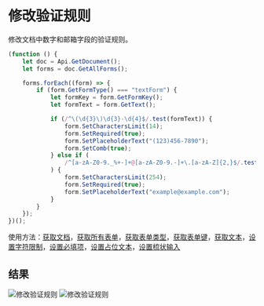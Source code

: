 # 修改验证规则

修改文档中数字和邮箱字段的验证规则。

```ts
(function () {
    let doc = Api.GetDocument();
    let forms = doc.GetAllForms();

    forms.forEach((form) => {
        if (form.GetFormType() === "textForm") {
            let formKey = form.GetFormKey();
            let formText = form.GetText();

            if (/^\(\d{3}\)\d{3}-\d{4}$/.test(formText)) {
                form.SetCharactersLimit(14);
                form.SetRequired(true);
                form.SetPlaceholderText("(123)456-7890");
                form.SetComb(true);
            } else if (
                /^[a-zA-Z0-9._%+-]+@[a-zA-Z0-9.-]+\.[a-zA-Z]{2,}$/.test(formText)
            ) {
                form.SetCharactersLimit(254);
                form.SetRequired(true);
                form.SetPlaceholderText("example@example.com");
            }
        }
    });
})();
```

使用方法：[获取文档](/docs/office-api/usage-api/text-document-api/Api/Methods/GetDocument.md)，[获取所有表单](/docs/office-api/usage-api/form-api/ApiDocument/Methods/GetAllForms.md)，[获取表单类型](/docs/office-api/usage-api/form-api/ApiFormBase/Methods/GetFormType.md)，[获取表单键](/docs/office-api/usage-api/form-api/ApiFormBase/Methods/GetFormKey.md)，[获取文本](/docs/office-api/usage-api/form-api/ApiTextForm/Methods/GetText.md)，[设置字符限制](/docs/office-api/usage-api/form-api/ApiTextForm/Methods/SetCharactersLimit.md)，[设置必填项](/docs/office-api/usage-api/form-api/ApiTextForm/Methods/SetRequired.md)，[设置占位文本](/docs/office-api/usage-api/form-api/ApiTextForm/Methods/SetPlaceholderText.md)，[设置梳状输入](/docs/office-api/usage-api/form-api/ApiTextForm/Methods/SetComb.md)

## 结果

![修改验证规则](/assets/images/plugins/change-validation-rules.png#gh-light-mode-only)
![修改验证规则](/assets/images/plugins/change-validation-rules.dark.png#gh-dark-mode-only)
